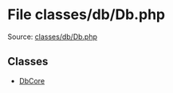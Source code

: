 File classes/db/Db.php
=========

Source: [classes/db/Db.php](https://github.com/PrestaShop/PrestaShop/blob/1.6.0.4/classes/db/Db.php)


Classes
-------

* [DbCore](class.DbCore.md)

